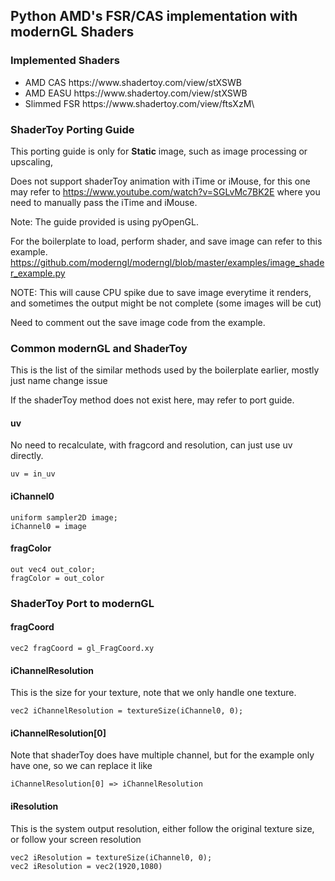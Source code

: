 ## Python AMD's FSR/CAS implementation with modernGL Shaders

### Implemented Shaders
<ul>
    <li>AMD CAS  https://www.shadertoy.com/view/stXSWB</li>
    <li>AMD EASU  https://www.shadertoy.com/view/stXSWB</li>
    <li>Slimmed FSR  https://www.shadertoy.com/view/ftsXzM\</li>
</ul>


### ShaderToy Porting Guide

This porting guide is only for <b>Static</b> image, such as image processing or upscaling,

Does not support shaderToy animation with iTime or iMouse, for this one may refer to
https://www.youtube.com/watch?v=SGLvMc7BK2E where you need to manually pass the iTime and iMouse.

Note: The guide provided is using pyOpenGL.


For the boilerplate to load, perform shader, and save image can refer to this example.
https://github.com/moderngl/moderngl/blob/master/examples/image_shader_example.py

NOTE: This will cause CPU spike due to save image everytime it renders, 
and sometimes the output might be not complete (some images will be cut)

Need to comment out the save image code from the example.

### Common modernGL and ShaderToy

This is the list of the similar methods used by the boilerplate earlier, mostly just name change issue

If the shaderToy method does not exist here, may refer to port guide.

#### uv
No need to recalculate, with fragcord and resolution, can just use uv directly.
```
uv = in_uv
```

#### iChannel0
```
uniform sampler2D image; 
iChannel0 = image
```

#### fragColor
```
out vec4 out_color;
fragColor = out_color
```

### ShaderToy Port to modernGL

#### fragCoord
```
vec2 fragCoord = gl_FragCoord.xy
```

#### iChannelResolution
This is the size for your texture, note that we only handle one texture.
```
vec2 iChannelResolution = textureSize(iChannel0, 0);
```

#### iChannelResolution[0]
Note that shaderToy does have multiple channel, but for the example only have one, so we can replace it like
```
iChannelResolution[0] => iChannelResolution
```

#### iResolution
This is the system output resolution, either follow the original texture size,
or follow your screen resolution
```
vec2 iResolution = textureSize(iChannel0, 0);
vec2 iResolution = vec2(1920,1080)
```


    




